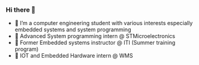 ### Hi there 👋


- 🔭 I’m a computer engineering student with various interests especially embedded systems and system programming
- 🌱 Advanced System programming intern @ STMicroelectronics
- 👯 Former Embedded systems instructor @ ITI (Summer training program)
- 🤔 IOT and Embedded Hardware intern @ WMS

